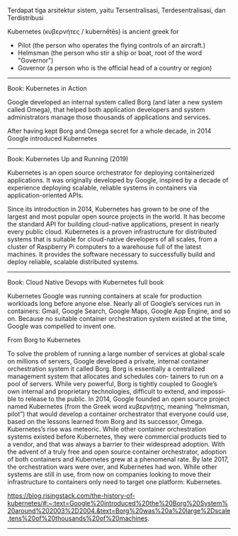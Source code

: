 Terdapat tiga arsitektur sistem, yaitu Tersentralisasi, Terdesentralisasi, dan Terdistribusi


Kubernetes (κυβερνήτες / kubernḗtēs) is ancient greek for
- Pilot (the person who operates the flying controls of an aircraft.)
- Helmsman (the person who stir a ship or boat, root of the word "Governor")
- Governor (a person who is the official head of a country or region)

------------------------------------------------------------------------------------------------------------------------------------------

Book: Kubernetes in Action

Google developed an internal system called Borg (and later a new
system called Omega), that helped both application developers and system administrators manage those thousands of applications and services.

After having kept Borg and Omega secret for a whole decade, in 2014 Google
introduced Kubernetes

------------------------------------------------------------------------------------------------------------------------------------------

Book: Kubernetes Up and Running (2019)

Kubernetes is an open source orchestrator for deploying containerized applications. It was originally developed by Google, inspired by a decade of experience deploying scalable, reliable systems in containers via application-oriented APIs.

Since its introduction in 2014, Kubernetes has grown to be one of the largest and most popular open source projects in the world. It has become the standard API for building cloud-native applications, present in nearly every public cloud. Kubernetes is a proven infrastructure for distributed systems that is suitable for cloud-native developers of all scales, from a cluster of Raspberry Pi computers to a warehouse full of the latest machines. It provides the software necessary to successfully build and deploy reliable, scalable distributed systems.

------------------------------------------------------------------------------------------------------------------------------------------
Book: Cloud Native Devops with Kubernetes full book

Kubernetes
Google was running containers at scale for production workloads long before anyone
else. Nearly all of Google’s services run in containers: Gmail, Google Search, Google
Maps, Google App Engine, and so on. Because no suitable container orchestration
system existed at the time, Google was compelled to invent one.


From Borg to Kubernetes

To solve the problem of running a large number of services at global scale on millions of servers, Google developed a private, internal container orchestration system it called Borg. Borg is essentially a centralized management system that allocates and schedules con‐
tainers to run on a pool of servers. While very powerful, Borg is tightly coupled to
Google’s own internal and proprietary technologies, difficult to extend, and impossi‐
ble to release to the public.
In 2014, Google founded an open source project named Kubernetes (from the Greek
word κυβερνήτης, meaning “helmsman, pilot”) that would develop a container
orchestrator that everyone could use, based on the lessons learned from Borg and its
successor, Omega.
Kubernetes’s rise was meteoric. While other container orchestration systems existed
before Kubernetes, they were commercial products tied to a vendor, and that was
always a barrier to their widespread adoption. With the advent of a truly free and
open source container orchestrator, adoption of both containers and Kubernetes grew
at a phenomenal rate.
By late 2017, the orchestration wars were over, and Kubernetes had won. While other
systems are still in use, from now on companies looking to move their infrastructure
to containers only need to target one platform: Kubernetes.

https://blog.risingstack.com/the-history-of-kubernetes/#:~:text=Google%20introduced%20the%20Borg%20System%20around%202003%2D2004.&text=Borg%20was%20a%20large%2Dscale,tens%20of%20thousands%20of%20machines.

------------------------------------------------------------------------------------------------------------------------------------------



